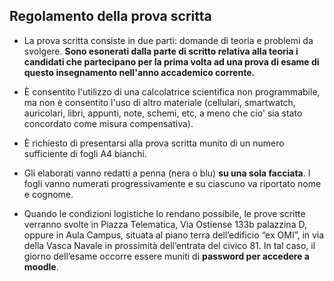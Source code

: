 ## Regolamento della prova scritta

- La prova scritta consiste in due parti: domande di teoria e problemi da svolgere. **Sono esonerati dalla parte di scritto relativa alla teoria i candidati che partecipano per la prima volta ad una prova di esame di questo insegnamento nell'anno accademico corrente.**

- È consentito l'utilizzo di una calcolatrice scientifica non programmabile, ma non è consentito l'uso di altro materiale (cellulari, smartwatch, auricolari, libri, appunti, note, schemi, etc, a meno che cio' sia stato concordato come misura compensativa).
  
- È richiesto di presentarsi alla prova scritta munito di un numero sufficiente di fogli A4 bianchi. 
  
- Gli elaborati vanno redatti a penna (nera o blu) **su una sola facciata**. I fogli vanno numerati progressivamente e su ciascuno va riportato nome e cognome. 
  
- Quando le condizioni logistiche lo rendano possibile, le prove scritte verranno svolte in Piazza Telematica, Via Ostiense 133b palazzina D, oppure in Aula Campus, situata al piano terra dell’edificio “ex OMI”, in via della Vasca Navale in prossimità dell’entrata del civico 81. In tal caso, il giorno dell’esame occorre essere muniti di **password per accedere a moodle**.